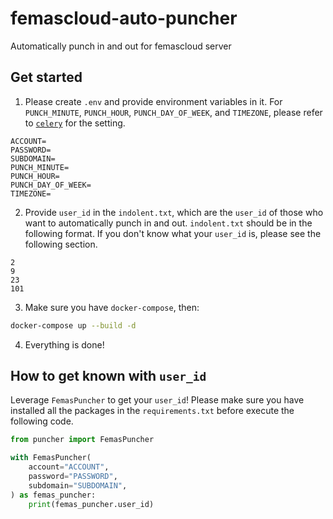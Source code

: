 # femascloud-auto-puncher
Automatically punch in and out for femascloud server

## Get started
1. Please create `.env` and provide environment variables in it. For `PUNCH_MINUTE`, `PUNCH_HOUR`, `PUNCH_DAY_OF_WEEK`, and `TIMEZONE`, please refer to [`celery`](https://docs.celeryq.dev/en/stable/userguide/periodic-tasks.html) for the setting.
```
ACCOUNT=
PASSWORD=
SUBDOMAIN=
PUNCH_MINUTE=
PUNCH_HOUR=
PUNCH_DAY_OF_WEEK=
TIMEZONE=
```
2. Provide `user_id` in the `indolent.txt`, which are the `user_id` of those who want to automatically punch in and out. `indolent.txt` should be in the following format. If you don't know what your `user_id` is, please see the following section.
```
2
9
23
101
```
3. Make sure you have `docker-compose`, then:
```bash
docker-compose up --build -d
```
4. Everything is done!

## How to get known with `user_id`
Leverage `FemasPuncher` to get your `user_id`! Please make sure you have installed all the packages in the `requirements.txt` before execute the following code.
```python
from puncher import FemasPuncher

with FemasPuncher(
    account="ACCOUNT",
    password="PASSWORD",
    subdomain="SUBDOMAIN",
) as femas_puncher:
    print(femas_puncher.user_id)
```
